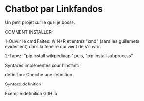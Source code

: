 # Chatbot par Linkfandos
Un petit projet sur le quel je bosse.

 COMMENT INSTALLER:
 
 1-Ouvrir le cmd
    Faites: WIN+R et entrez "cmd" (sans les guillemets evidement) dans la fenètre qui vient de s'ouvrir.

 2-Tapez: "pip install wikipediaapi" puis, "pip install subprocess"


Syntaxes implémentés pour l'instant:


definition: Cherche une definition.

 Syntaxe:definition <MOT>
 
 Exemple:definition GitHub
